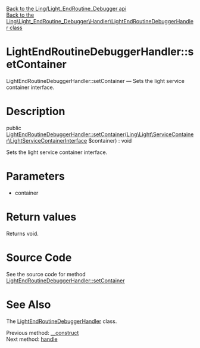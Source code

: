[Back to the Ling/Light_EndRoutine_Debugger api](https://github.com/lingtalfi/Light_EndRoutine_Debugger/blob/master/doc/api/Ling/Light_EndRoutine_Debugger.md)<br>
[Back to the Ling\Light_EndRoutine_Debugger\Handler\LightEndRoutineDebuggerHandler class](https://github.com/lingtalfi/Light_EndRoutine_Debugger/blob/master/doc/api/Ling/Light_EndRoutine_Debugger/Handler/LightEndRoutineDebuggerHandler.md)


LightEndRoutineDebuggerHandler::setContainer
================



LightEndRoutineDebuggerHandler::setContainer — Sets the light service container interface.




Description
================


public [LightEndRoutineDebuggerHandler::setContainer](https://github.com/lingtalfi/Light_EndRoutine_Debugger/blob/master/doc/api/Ling/Light_EndRoutine_Debugger/Handler/LightEndRoutineDebuggerHandler/setContainer.md)([Ling\Light\ServiceContainer\LightServiceContainerInterface](https://github.com/lingtalfi/Light/blob/master/doc/api/Ling/Light/ServiceContainer/LightServiceContainerInterface.md) $container) : void




Sets the light service container interface.




Parameters
================


- container

    


Return values
================

Returns void.








Source Code
===========
See the source code for method [LightEndRoutineDebuggerHandler::setContainer](https://github.com/lingtalfi/Light_EndRoutine_Debugger/blob/master/Handler/LightEndRoutineDebuggerHandler.php#L62-L65)


See Also
================

The [LightEndRoutineDebuggerHandler](https://github.com/lingtalfi/Light_EndRoutine_Debugger/blob/master/doc/api/Ling/Light_EndRoutine_Debugger/Handler/LightEndRoutineDebuggerHandler.md) class.

Previous method: [__construct](https://github.com/lingtalfi/Light_EndRoutine_Debugger/blob/master/doc/api/Ling/Light_EndRoutine_Debugger/Handler/LightEndRoutineDebuggerHandler/__construct.md)<br>Next method: [handle](https://github.com/lingtalfi/Light_EndRoutine_Debugger/blob/master/doc/api/Ling/Light_EndRoutine_Debugger/Handler/LightEndRoutineDebuggerHandler/handle.md)<br>

